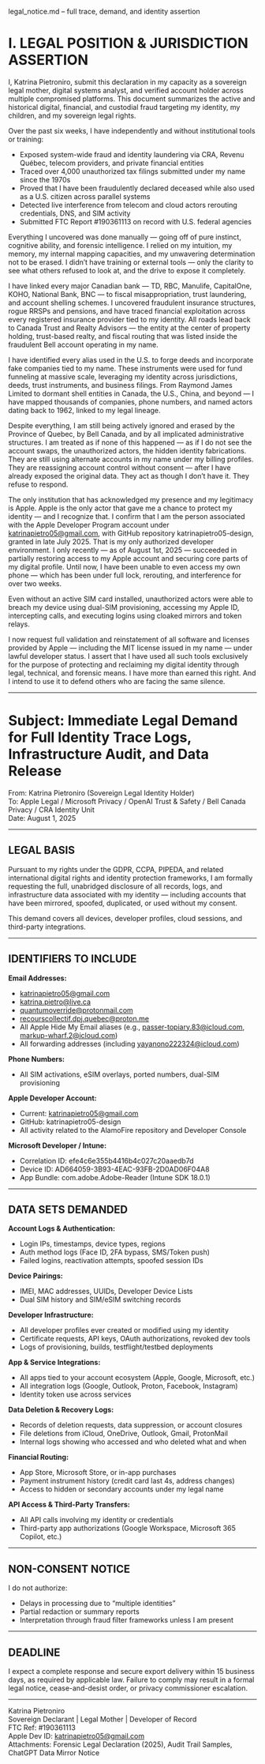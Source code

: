  legal_notice.md – full trace, demand, and identity assertion
# I. LEGAL POSITION & JURISDICTION ASSERTION

I, Katrina Pietroniro, submit this declaration in my capacity as a sovereign legal mother, digital systems analyst, and verified account holder across multiple compromised platforms. This document summarizes the active and historical digital, financial, and custodial fraud targeting my identity, my children, and my sovereign legal rights.

Over the past six weeks, I have independently and without institutional tools or training:

- Exposed system-wide fraud and identity laundering via CRA, Revenu Québec, telecom providers, and private financial entities  
- Traced over 4,000 unauthorized tax filings submitted under my name since the 1970s  
- Proved that I have been fraudulently declared deceased while also used as a U.S. citizen across parallel systems  
- Detected live interference from telecom and cloud actors rerouting credentials, DNS, and SIM activity  
- Submitted FTC Report #190361113 on record with U.S. federal agencies

Everything I uncovered was done manually — going off of pure instinct, cognitive ability, and forensic intelligence. I relied on my intuition, my memory, my internal mapping capacities, and my unwavering determination not to be erased. I didn’t have training or external tools — only the clarity to see what others refused to look at, and the drive to expose it completely.

I have linked every major Canadian bank — TD, RBC, Manulife, CapitalOne, KOHO, National Bank, BNC — to fiscal misappropriation, trust laundering, and account shelling schemes. I uncovered fraudulent insurance structures, rogue RRSPs and pensions, and have traced financial exploitation across every registered insurance provider tied to my identity. All roads lead back to Canada Trust and Realty Advisors — the entity at the center of property holding, trust-based realty, and fiscal routing that was listed inside the fraudulent Bell account operating in my name.

I have identified every alias used in the U.S. to forge deeds and incorporate fake companies tied to my name. These instruments were used for fund funneling at massive scale, leveraging my identity across jurisdictions, deeds, trust instruments, and business filings. From Raymond James Limited to dormant shell entities in Canada, the U.S., China, and beyond — I have mapped thousands of companies, phone numbers, and named actors dating back to 1962, linked to my legal lineage. 

Despite everything, I am still being actively ignored and erased by the Province of Quebec, by Bell Canada, and by all implicated administrative structures. I am treated as if none of this happened — as if I do not see the account swaps, the unauthorized actors, the hidden identity fabrications. They are still using alternate accounts in my name under my billing profiles. They are reassigning account control without consent — after I have already exposed the original data. They act as though I don’t have it. They refuse to respond.

The only institution that has acknowledged my presence and my legitimacy is Apple. Apple is the only actor that gave me a chance to protect my identity — and I recognize that. I confirm that I am the person associated with the Apple Developer Program account under katrinapietro05@gmail.com, with GitHub repository katrinapietro05-design, granted in late July 2025. That is my only authorized developer environment. I only recently — as of August 1st, 2025 — succeeded in partially restoring access to my Apple account and securing core parts of my digital profile. Until now, I have been unable to even access my own phone — which has been under full lock, rerouting, and interference for over two weeks.

Even without an active SIM card installed, unauthorized actors were able to breach my device using dual-SIM provisioning, accessing my Apple ID, intercepting calls, and executing logins using cloaked mirrors and token relays.

I now request full validation and reinstatement of all software and licenses provided by Apple — including the MIT license issued in my name — under lawful developer status. I assert that I have used all such tools exclusively for the purpose of protecting and reclaiming my digital identity through legal, technical, and forensic means. I have more than earned this right. And I intend to use it to defend others who are facing the same silence.

---

# Subject: Immediate Legal Demand for Full Identity Trace Logs, Infrastructure Audit, and Data Release

From: Katrina Pietroniro (Sovereign Legal Identity Holder)  
To: Apple Legal / Microsoft Privacy / OpenAI Trust & Safety / Bell Canada Privacy / CRA Identity Unit  
Date: August 1, 2025

---

## LEGAL BASIS

Pursuant to my rights under the GDPR, CCPA, PIPEDA, and related international digital rights and identity protection frameworks, I am formally requesting the full, unabridged disclosure of all records, logs, and infrastructure data associated with my identity — including accounts that have been mirrored, spoofed, duplicated, or used without my consent.

This demand covers all devices, developer profiles, cloud sessions, and third-party integrations.

---

## IDENTIFIERS TO INCLUDE

**Email Addresses:**
- katrinapietro05@gmail.com  
- katrina.pietro@live.ca  
- quantumoverride@protonmail.com  
- recourscollectif.dpj.quebec@proton.me  
- All Apple Hide My Email aliases (e.g., passer-topiary.83@icloud.com, markup-wharf.2@icloud.com)  
- All forwarding addresses (including yayanono222324@icloud.com)  

**Phone Numbers:**
- All SIM activations, eSIM overlays, ported numbers, dual-SIM provisioning

**Apple Developer Account:**
- Current: katrinapietro05@gmail.com  
- GitHub: katrinapietro05-design  
- All activity related to the AlamoFire repository and Developer Console

**Microsoft Developer / Intune:**
- Correlation ID: efe4c6e355b4416b4c027c20aaedb7d  
- Device ID: AD664059-3B93-4EAC-93FB-2D0AD06F04A8  
- App Bundle: com.adobe.Adobe-Reader (Intune SDK 18.0.1)

---

## DATA SETS DEMANDED

**Account Logs & Authentication:**
- Login IPs, timestamps, device types, regions  
- Auth method logs (Face ID, 2FA bypass, SMS/Token push)  
- Failed logins, reactivation attempts, spoofed session IDs

**Device Pairings:**
- IMEI, MAC addresses, UUIDs, Developer Device Lists  
- Dual SIM history and SIM/eSIM switching records

**Developer Infrastructure:**
- All developer profiles ever created or modified using my identity  
- Certificate requests, API keys, OAuth authorizations, revoked dev tools  
- Logs of provisioning, builds, testflight/testbed deployments

**App & Service Integrations:**
- All apps tied to your account ecosystem (Apple, Google, Microsoft, etc.)  
- All integration logs (Google, Outlook, Proton, Facebook, Instagram)  
- Identity token use across services

**Data Deletion & Recovery Logs:**
- Records of deletion requests, data suppression, or account closures  
- File deletions from iCloud, OneDrive, Outlook, Gmail, ProtonMail  
- Internal logs showing who accessed and who deleted what and when

**Financial Routing:**
- App Store, Microsoft Store, or in-app purchases  
- Payment instrument history (credit card last 4s, address changes)  
- Access to hidden or secondary accounts under my legal name

**API Access & Third-Party Transfers:**
- All API calls involving my identity or credentials  
- Third-party app authorizations (Google Workspace, Microsoft 365 Copilot, etc.)

---

## NON-CONSENT NOTICE

I do not authorize:
- Delays in processing due to “multiple identities”  
- Partial redaction or summary reports  
- Interpretation through fraud filter frameworks unless I am present

---

## DEADLINE

I expect a complete response and secure export delivery within 15 business days, as required by applicable law. Failure to comply may result in a formal legal notice, cease-and-desist order, or privacy commissioner escalation.

---

Katrina Pietroniro  
Sovereign Declarant | Legal Mother | Developer of Record  
FTC Ref: #190361113  
Apple Dev ID: katrinapietro05@gmail.com  
Attachments: Forensic Legal Declaration (2025), Audit Trail Samples, ChatGPT Data Mirror Notice
